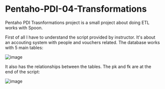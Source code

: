 # Pentaho-PDI-04-Transformations
Pentaho PDI Trasnformations project is a small project about doing ETL works with Spoon.


First of all I have to understand the script provided by instructor. 
It's about an accouting system with people and vouchers related. The database works with 5 main tables:

![image](https://user-images.githubusercontent.com/20979227/230801509-480d83da-2c8f-4341-884d-5bc2480e7517.png)

It also has the relationships between the tables. The pk and fk are at the end of the script:

![image](https://user-images.githubusercontent.com/20979227/230801637-b00cc0fa-4861-4f23-b5bc-af4a04175bc1.png)
